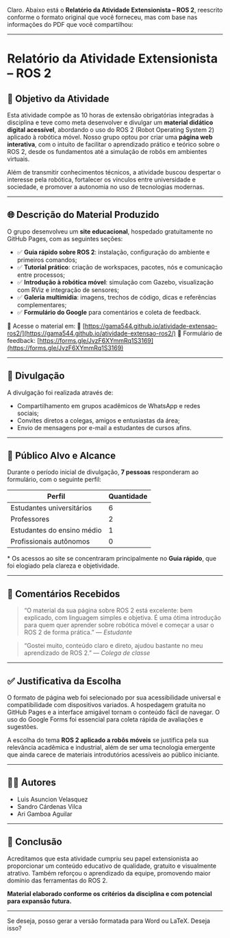 Claro. Abaixo está o **Relatório da Atividade Extensionista – ROS 2**, reescrito conforme o formato original que você forneceu, mas com base nas informações do PDF que você compartilhou:

---

# Relatório da Atividade Extensionista – ROS 2

## 🎯 Objetivo da Atividade

Esta atividade compõe as 10 horas de extensão obrigatórias integradas à disciplina e teve como meta desenvolver e divulgar um **material didático digital acessível**, abordando o uso do ROS 2 (Robot Operating System 2) aplicado à robótica móvel. Nosso grupo optou por criar uma **página web interativa**, com o intuito de facilitar o aprendizado prático e teórico sobre o ROS 2, desde os fundamentos até a simulação de robôs em ambientes virtuais.

Além de transmitir conhecimentos técnicos, a atividade buscou despertar o interesse pela robótica, fortalecer os vínculos entre universidade e sociedade, e promover a autonomia no uso de tecnologias modernas.

---

## 🌐 Descrição do Material Produzido

O grupo desenvolveu um **site educacional**, hospedado gratuitamente no GitHub Pages, com as seguintes seções:

* ✅ **Guia rápido sobre ROS 2**: instalação, configuração do ambiente e primeiros comandos;
* ✅ **Tutorial prático**: criação de workspaces, pacotes, nós e comunicação entre processos;
* ✅ **Introdução à robótica móvel**: simulação com Gazebo, visualização com RViz e integração de sensores;
* ✅ **Galeria multimídia**: imagens, trechos de código, dicas e referências complementares;
* ✅ **Formulário do Google** para comentários e coleta de feedback.

📎 Acesse o material em:
🔗 [https://gama544.github.io/atividade-extensao-ros2/](https://gama544.github.io/atividade-extensao-ros2/)
📝 Formulário de feedback: [https://forms.gle/JvzF6XYmmRq1S3169](https://forms.gle/JvzF6XYmmRq1S3169)

---

## 📣 Divulgação

A divulgação foi realizada através de:

* Compartilhamento em grupos acadêmicos de WhatsApp e redes sociais;
* Convites diretos a colegas, amigos e entusiastas da área;
* Envio de mensagens por e-mail a estudantes de cursos afins.

---

## 👥 Público Alvo e Alcance

Durante o período inicial de divulgação, **7 pessoas** responderam ao formulário, com o seguinte perfil:

| Perfil                     | Quantidade |
| -------------------------- | ---------- |
| Estudantes universitários  | 6          |
| Professores                | 2          |
| Estudantes do ensino médio | 1          |
| Profissionais autônomos    | 0          |

\* Os acessos ao site se concentraram principalmente no **Guia rápido**, que foi elogiado pela clareza e objetividade.

---

## 💬 Comentários Recebidos

> “O material da sua página sobre ROS 2 está excelente: bem explicado, com linguagem simples e objetiva. É uma ótima introdução para quem quer aprender sobre robótica móvel e começar a usar o ROS 2 de forma prática.”
> — *Estudante*

> “Gostei muito, conteúdo claro e direto, ajudou bastante no meu aprendizado de ROS 2.”
> — *Colega de classe*


---

## ✅ Justificativa da Escolha

O formato de página web foi selecionado por sua acessibilidade universal e compatibilidade com dispositivos variados. A hospedagem gratuita no GitHub Pages e a interface amigável tornam o conteúdo fácil de navegar. O uso do Google Forms foi essencial para coleta rápida de avaliações e sugestões.

A escolha do tema **ROS 2 aplicado a robôs móveis** se justifica pela sua relevância acadêmica e industrial, além de ser uma tecnologia emergente que ainda carece de materiais introdutórios acessíveis ao público iniciante.

---

## 👨‍💻 Autores

* Luis Asuncion Velasquez
* Sandro Cárdenas Vilca
* Ari Gamboa Aguilar

---

## 📌 Conclusão

Acreditamos que esta atividade cumpriu seu papel extensionista ao proporcionar um conteúdo educativo de qualidade, gratuito e visualmente atrativo. Também reforçou o aprendizado da equipe, promovendo maior domínio das ferramentas do ROS 2.

**Material elaborado conforme os critérios da disciplina e com potencial para expansão futura.**

---

Se deseja, posso gerar a versão formatada para Word ou LaTeX. Deseja isso?
